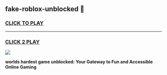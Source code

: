 
## fake-roblox-unblocked 👋
<h3>
<a href="https://premium.freeplayer.one?title=fake-roblox-unblocked&ref=14F">CLICK TO PLAY</a></h3>
<hr>

<h3>
<a href="https://premium.freeplayer.one?title=fake-roblox-unblocked&ref=14F">CLICK 2 PLAY</a>
  
</h3>

<a href="https://premium.freeplayer.one?title=fake-roblox-unblocked&ref=12F/"><img src="https://clearcache.store/games.png"></a>


**worlds hardest game unblocked: Your Gateway to Fun and Accessible Online Gaming**
